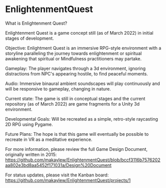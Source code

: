 # EnlightenmentQuest

What is Enlightenment Quest?

Enlightenment Quest is a game concept still (as of March 2022) in initial stages of development. 

Objective: Enlightment Quest is an immersive RPG-style environment with a storyline paralleling the journey towards enlightenment or spiritual awakening that spiritual or Mindfulness practitioners may partake. 

Gameplay: The player navigates through a 3d environment, ignoring distractions from NPC's appearing hostile, to find peaceful moments. 

Audio: Immersive binaural ambient soundscapes will play continuously and will be responsive to gameplay, changing in nature. 

Current state: The game is still in conceptual stages and the current repository (as of March 2022) are game fragments for a Unity 3d environment. 

Developmental Goals: Will be recreated as a simple, retro-style raycasting 2D RPG using Pygame.

Future Plans: The hope is that this game will eventually be possible to recreate in VR as a meditative experience.

For more information, please review the full Game Design Document, originally written in 2015: https://github.com/makaylew/EnlightenmentQuest/blob/bccf3116b7576202aa802e3bd8aa5452f171031a/Design%20Document

For status updates, please visit the Kanban board: https://github.com/makaylew/EnlightenmentQuest/projects/1
